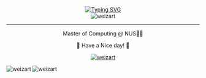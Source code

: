<div align="center">
    <a href="https://git.io/typing-svg"><img src="https://readme-typing-svg.herokuapp.com?font=Fira+Code&size=30&pause=1000&center=true&vCenter=true&width=870&height=100&lines=Hello+World!;I'm+Ziang.;A+Software+Developer;A+Data+Engineer;A+Travler." alt="Typing SVG" /></a>
</div>
<div align="center">
    <img src="https://komarev.com/ghpvc/?username=weizart&label=Profile%20views&color=0e75b6&style=flat" alt="weizart" />
</div>
<hr>

<div align="center">
    <p>Master of Computing @ NUS👨‍🎓</p>
    <p>🌟 Have a Nice day! 🌟</p>
</div>
<p align="center"> <a href="https://github.com/ryo-ma/github-profile-trophy"><img src="https://github-profile-trophy.vercel.app/?username=weizart&no-bg=true&raw=2" alt="weizart" /></a> </p>

<p><img align="left" src="https://github-readme-stats.vercel.app/api/top-langs?username=weizart&show_icons=true&locale=en&layout=compact" alt="weizart" /></p>

<p><img align="center" src="https://github-readme-streak-stats.herokuapp.com/?user=weizart&" alt="weizart"/></p>
